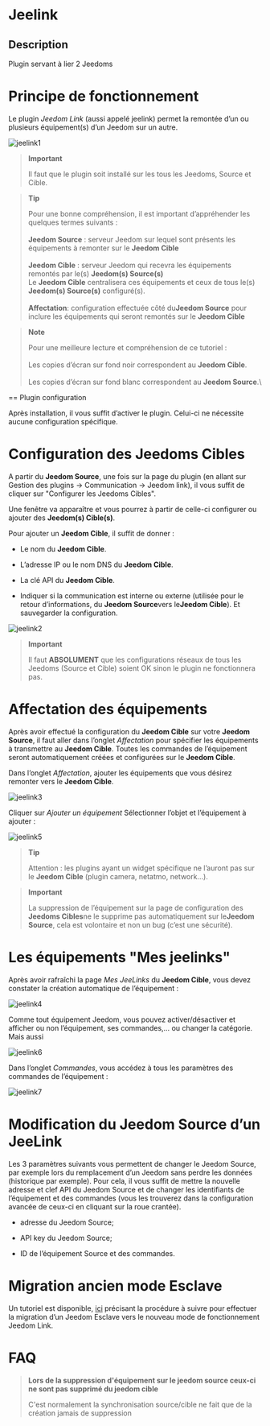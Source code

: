Jeelink 
=======

Description
-----------

Plugin servant à lier 2 Jeedoms

Principe de fonctionnement 
==========================

Le plugin *Jeedom Link* (aussi appelé jeelink) permet la remontée d’un
ou plusieurs équipement(s) d’un Jeedom sur un autre.

![jeelink1](../images/jeelink1.png)

> **Important**
>
> Il faut que le plugin soit installé sur les tous les Jeedoms, Source
> et Cible.

> **Tip**
>
> Pour une bonne compréhension, il est important d’appréhender les
> quelques termes suivants :\
> \
> **Jeedom Source** : serveur Jeedom sur lequel sont présents les
> équipements à remonter sur le **Jeedom Cible**\
> \
> **Jeedom Cible** : serveur Jeedom qui recevra les équipements remontés
> par le(s) **Jeedom(s) Source(s)**\
> Le **Jeedom Cible** centralisera ces équipements et ceux de tous le(s)
> **Jeedom(s) Source(s)** configuré(s).\
> \
> **Affectation**: configuration effectuée côté du**Jeedom Source**
> pour inclure les équipements qui seront remontés sur le **Jeedom
> Cible**

> **Note**
>
> Pour une meilleure lecture et compréhension de ce tutoriel :\
> \
> Les copies d’écran sur fond noir correspondent au **Jeedom Cible**.\
> \
> Les copies d’écran sur fond blanc correspondent au **Jeedom Source**.\

== Plugin configuration

Après installation, il vous suffit d’activer le plugin. Celui-ci ne
nécessite aucune configuration spécifique.

Configuration des Jeedoms Cibles 
================================

A partir du **Jeedom Source**, une fois sur la page du plugin (en allant
sur Gestion des plugins → Communication → Jeedom link), il vous suffit
de cliquer sur "Configurer les Jeedoms Cibles".

Une fenêtre va apparaître et vous pourrez à partir de celle-ci
configurer ou ajouter des **Jeedom(s) Cible(s)**.

Pour ajouter un **Jeedom Cible**, il suffit de donner :

-   Le nom du **Jeedom Cible**.

-   L’adresse IP ou le nom DNS du **Jeedom Cible**.

-   La clé API du **Jeedom Cible**.

-   Indiquer si la communication est interne ou externe (utilisée pour
    le retour d’informations, du **Jeedom Source**vers le**Jeedom
    Cible**). Et sauvegarder la configuration.

![jeelink2](../images/jeelink2.png)

> **Important**
>
> Il faut **ABSOLUMENT** que les configurations réseaux de tous les
> Jeedoms (Source et Cible) soient OK sinon le plugin ne fonctionnera
> pas.

Affectation des équipements 
===========================

Après avoir effectué la configuration du **Jeedom Cible** sur votre
**Jeedom Source**, il faut aller dans l’onglet *Affectation* pour
spécifier les équipements à transmettre au **Jeedom Cible**. Toutes les
commandes de l’équipement seront automatiquement créées et configurées
sur le **Jeedom Cible**.

Dans l’onglet *Affectation*, ajouter les équipements que vous désirez
remonter vers le **Jeedom Cible**.

![jeelink3](../images/jeelink3.png)

Cliquer sur *Ajouter un équipement* Sélectionner l’objet et l’équipement
à ajouter :

![jeelink5](../images/jeelink5.png)

> **Tip**
>
> Attention : les plugins ayant un widget spécifique ne l’auront pas sur
> le **Jeedom Cible** (plugin camera, netatmo, network…​).

> **Important**
>
> La suppression de l’équipement sur la page de configuration des
> **Jeedoms Cibles**ne le supprime pas automatiquement sur le**Jeedom
> Source**, cela est volontaire et non un bug (c’est une sécurité).

Les équipements "Mes jeelinks" 
==============================

Après avoir rafraîchi la page *Mes JeeLinks* du **Jeedom Cible**, vous
devez constater la création automatique de l’équipement :

![jeelink4](../images/jeelink4.png)

Comme tout équipement Jeedom, vous pouvez activer/désactiver et afficher
ou non l’équipement, ses commandes,…​ ou changer la catégorie. Mais
aussi

![jeelink6](../images/jeelink6.png)

Dans l’onglet *Commandes*, vous accédez à tous les paramètres des
commandes de l’équipement :

![jeelink7](../images/jeelink7.png)

Modification du Jeedom Source d’un JeeLink 
==========================================

Les 3 paramètres suivants vous permettent de changer le Jeedom Source,
par exemple lors du remplacement d’un Jeedom sans perdre les données
(historique par exemple). Pour cela, il vous suffit de mettre la
nouvelle adresse et clef API du Jeedom Source et de changer les
identifiants de l’équipement et des commandes (vous les trouverez dans
la configuration avancée de ceux-ci en cliquant sur la roue crantée).

-   adresse du Jeedom Source;

-   API key du Jeedom Source;

-   ID de l’équipement Source et des commandes.

Migration ancien mode Esclave
=============================

Un tutoriel est disponible,
[ici](https://jeedom.github.io/documentation/howto/fr_FR/jeelink.migration.html)
précisant la procédure à suivre pour effectuer la migration d’un Jeedom
Esclave vers le nouveau mode de fonctionnement Jeedom Link.

FAQ
===

>**Lors de la suppression d'équipement sur le jeedom source ceux-ci ne sont pas supprimé du jeedom cible**
>
>C'est normalement la synchronisation source/cible ne fait que de la création jamais de suppression

